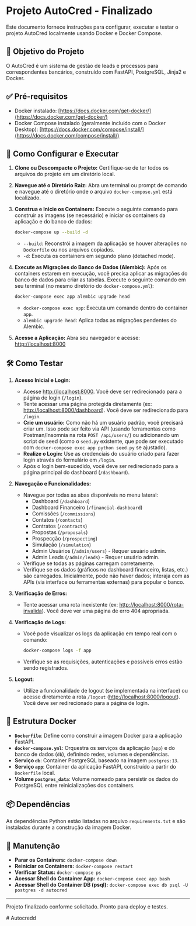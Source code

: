 # Projeto AutoCred - Finalizado

Este documento fornece instruções para configurar, executar e testar o projeto AutoCred localmente usando Docker e Docker Compose.

## 🎯 Objetivo do Projeto

O AutoCred é um sistema de gestão de leads e processos para correspondentes bancários, construído com FastAPI, PostgreSQL, Jinja2 e Docker.

## ✅ Pré-requisitos

*   Docker instalado: [https://docs.docker.com/get-docker/](https://docs.docker.com/get-docker/)
*   Docker Compose instalado (geralmente incluído com o Docker Desktop): [https://docs.docker.com/compose/install/](https://docs.docker.com/compose/install/)

## 🚀 Como Configurar e Executar

1.  **Clone ou Descompacte o Projeto:**
    Certifique-se de ter todos os arquivos do projeto em um diretório local.

2.  **Navegue até o Diretório Raiz:**
    Abra um terminal ou prompt de comando e navegue até o diretório onde o arquivo `docker-compose.yml` está localizado.

3.  **Construa e Inicie os Containers:**
    Execute o seguinte comando para construir as imagens (se necessário) e iniciar os containers da aplicação e do banco de dados:
    ```bash
    docker-compose up --build -d
    ```
    *   `--build`: Reconstrói a imagem da aplicação se houver alterações no `Dockerfile` ou nos arquivos copiados.
    *   `-d`: Executa os containers em segundo plano (detached mode).

4.  **Execute as Migrações do Banco de Dados (Alembic):**
    Após os containers estarem em execução, você precisa aplicar as migrações do banco de dados para criar as tabelas. Execute o seguinte comando em seu terminal (no mesmo diretório do `docker-compose.yml`):
    ```bash
    docker-compose exec app alembic upgrade head
    ```
    *   `docker-compose exec app`: Executa um comando dentro do container `app`.
    *   `alembic upgrade head`: Aplica todas as migrações pendentes do Alembic.

5.  **Acesse a Aplicação:**
    Abra seu navegador e acesse: [http://localhost:8000](http://localhost:8000)

## 🛠️ Como Testar

1.  **Acesso Inicial e Login:**
    *   Acesse [http://localhost:8000](http://localhost:8000). Você deve ser redirecionado para a página de login (`/login`).
    *   Tente acessar uma página protegida diretamente (ex: [http://localhost:8000/dashboard](http://localhost:8000/dashboard)). Você deve ser redirecionado para `/login`.
    *   **Crie um usuário:** Como não há um usuário padrão, você precisará criar um. Isso pode ser feito via API (usando ferramentas como Postman/Insomnia na rota `POST /api/users/`) ou adicionando um script de seed (como o `seed.py` existente, que pode ser executado com `docker-compose exec app python seed.py` se ajustado).
    *   **Realize o Login:** Use as credenciais do usuário criado para fazer login através do formulário em `/login`.
    *   Após o login bem-sucedido, você deve ser redirecionado para a página principal do dashboard (`/dashboard`).

2.  **Navegação e Funcionalidades:**
    *   Navegue por todas as abas disponíveis no menu lateral:
        *   Dashboard (`/dashboard`)
        *   Dashboard Financeiro (`/financial-dashboard`)
        *   Comissões (`/commissions`)
        *   Contatos (`/contacts`)
        *   Contratos (`/contracts`)
        *   Propostas (`/proposals`)
        *   Prospecção (`/prospecting`)
        *   Simulação (`/simulation`)
        *   Admin Usuários (`/admin/users`) - Requer usuário admin.
        *   Admin Leads (`/admin/leads`) - Requer usuário admin.
    *   Verifique se todas as páginas carregam corretamente.
    *   Verifique se os dados (gráficos no dashboard financeiro, listas, etc.) são carregados. Inicialmente, pode não haver dados; interaja com as APIs (via interface ou ferramentas externas) para popular o banco.

3.  **Verificação de Erros:**
    *   Tente acessar uma rota inexistente (ex: [http://localhost:8000/rota-invalida](http://localhost:8000/rota-invalida)). Você deve ver uma página de erro 404 apropriada.

4.  **Verificação de Logs:**
    *   Você pode visualizar os logs da aplicação em tempo real com o comando:
        ```bash
        docker-compose logs -f app
        ```
    *   Verifique se as requisições, autenticações e possíveis erros estão sendo registrados.

5.  **Logout:**
    *   Utilize a funcionalidade de logout (se implementada na interface) ou acesse diretamente a rota `/logout` ([http://localhost:8000/logout](http://localhost:8000/logout)). Você deve ser redirecionado para a página de login.

## 🐳 Estrutura Docker

*   **`Dockerfile`**: Define como construir a imagem Docker para a aplicação FastAPI.
*   **`docker-compose.yml`**: Orquestra os serviços da aplicação (`app`) e do banco de dados (`db`), definindo redes, volumes e dependências.
*   **Serviço `db`**: Container PostgreSQL baseado na imagem `postgres:13`.
*   **Serviço `app`**: Container da aplicação FastAPI, construído a partir do `Dockerfile` local.
*   **Volume `postgres_data`**: Volume nomeado para persistir os dados do PostgreSQL entre reinicializações dos containers.

## 📦 Dependências

As dependências Python estão listadas no arquivo `requirements.txt` e são instaladas durante a construção da imagem Docker.

## 🔧 Manutenção

*   **Parar os Containers:** `docker-compose down`
*   **Reiniciar os Containers:** `docker-compose restart`
*   **Verificar Status:** `docker-compose ps`
*   **Acessar Shell do Container App:** `docker-compose exec app bash`
*   **Acessar Shell do Container DB (psql):** `docker-compose exec db psql -U postgres -d autocred`

---

Projeto finalizado conforme solicitado. Pronto para deploy e testes.

#   A u t o c r e d d  
 